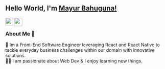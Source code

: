 ## Hello World, I'm [Mayur Bahuguna!]([[https://www.linkedin.com/in/aakash9868sinha/](https://www.linkedin.com/in/mayurbahuguna/](https://www.linkedin.com/in/mayurbahuguna/))) 

<a href="[[https://www.linkedin.com/in/aakash9868sinha/](https://www.linkedin.com/in/mayurbahuguna/](https://www.linkedin.com/in/mayurbahuguna/))">
  <img align="left" width="24px" src="https://cdn.simpleicons.org/linkedin"  />
</a>
<a href="mailto:mayur@nickelfox.com">
  <img align="left" width="26px" src="https://cdn.simpleicons.org/gmail](https://www.google.com/url?sa=i&url=https%3A%2F%2Fwww.cleanpng.com%2Fpng-microsoft-outlook-outlook-com-computer-icons-email-1154867%2F&psig=AOvVaw31roCvDp5Kkl0QlytE226v&ust=1715289567528000&source=images&cd=vfe&opi=89978449&ved=0CBAQjRxqFwoTCMCwlN79_oUDFQAAAAAdAAAAABAE](https://www.google.com/url?sa=i&url=https%3A%2F%2Fwww.iconfinder.com%2Ficons%2F6296671%2Fmicrosoft_office_office365_outlook_icon&psig=AOvVaw2XgdEKovaqNZF0g2M_TYcK&ust=1715289642687000&source=images&cd=vfe&opi=89978449&ved=0CBAQjRxqFwoTCOD7xoD-_oUDFQAAAAAdAAAAABAE" />
</a>

<br />

### About Me 🚀
🌱 Im a Front-End Software Engineer leveraging React and React Native to tackle everyday business challenges within our domain with innovative solutions. </br>
👨‍💻  I am passionate about Web Dev & I enjoy learning new things. </br>
